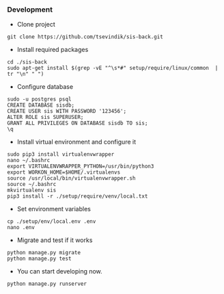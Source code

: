 ### Development
- Clone project
```
git clone https://github.com/tsevindik/sis-back.git
```
- Install required packages
```
cd ./sis-back
sudo apt-get install $(grep -vE "^\s*#" setup/require/linux/common  | tr "\n" " ")
```
- Configure database
```
sudo -u postgres psql
CREATE DATABASE sisdb;
CREATE USER sis WITH PASSWORD '123456';
ALTER ROLE sis SUPERUSER;
GRANT ALL PRIVILEGES ON DATABASE sisdb TO sis;
\q
```
- Install virtual environment and configure it
```
sudo pip3 install virtualenvwrapper
nano ~/.bashrc
export VIRTUALENVWRAPPER_PYTHON=/usr/bin/python3
export WORKON_HOME=$HOME/.virtualenvs
source /usr/local/bin/virtualenvwrapper.sh
source ~/.bashrc
mkvirtualenv sis
pip3 install -r ./setup/require/venv/local.txt
```
- Set environment variables
```
cp ./setup/env/local.env .env
nano .env
```
- Migrate and test if it works
```
python manage.py migrate
python manage.py test
```
- You can start developing now.
```
python manage.py runserver
```

